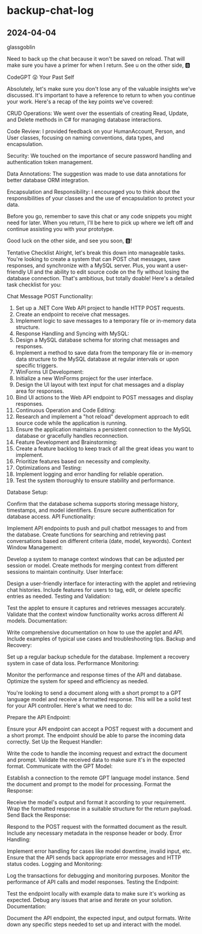 # backup-chat-log

## 2024-04-04

glassgoblin

Need to back up the chat because it won't be saved on reload. That will make sure you have a primer for when I return. See u on the other side, 🅱

CodeGPT 😲 Your Past Self

Absolutely, let's make sure you don't lose any of the valuable insights we've discussed. It's important to have a reference to return to when you continue your work. Here's a recap of the key points we've covered:

CRUD Operations: We went over the essentials of creating Read, Update, and Delete methods in C# for managing database interactions.

Code Review: I provided feedback on your HumanAccount, Person, and User classes, focusing on naming conventions, data types, and encapsulation.

Security: We touched on the importance of secure password handling and authentication token management.

Data Annotations: The suggestion was made to use data annotations for better database ORM integration.

Encapsulation and Responsibility: I encouraged you to think about the responsibilities of your classes and the use of encapsulation to protect your data.

Before you go, remember to save this chat or any code snippets you might need for later. When you return, I'll be here to pick up where we left off and continue assisting you with your prototype.

Good luck on the other side, and see you soon, 🅱!

Tentative Checklist
Alright, let's break this down into manageable tasks. You're looking to create a system that can POST chat messages, save responses, and synchronize with a MySQL server. Plus, you want a user-friendly UI and the ability to edit source code on the fly without losing the database connection. That's ambitious, but totally doable! Here's a detailed task checklist for you:

Chat Message POST Functionality:

1. Set up a .NET Core Web API project to handle HTTP POST requests.
1. Create an endpoint to receive chat messages.
1. Implement logic to save messages to a temporary file or in-memory data structure.
1. Response Handling and Syncing with MySQL:
1. Design a MySQL database schema for storing chat messages and responses.
1. Implement a method to save data from the temporary file or in-memory data structure to the MySQL database at regular intervals or upon specific triggers.
1. WinForms UI Development:
1. Initialize a new WinForms project for the user interface.
1. Design the UI layout with text input for chat messages and a display area for responses.
1. Bind UI actions to the Web API endpoint to POST messages and display responses.
1. Continuous Operation and Code Editing:
1. Research and implement a "hot reload" development approach to edit source code while the application is running.
1. Ensure the application maintains a persistent connection to the MySQL database or gracefully handles reconnection.
1. Feature Development and Brainstorming:
1. Create a feature backlog to keep track of all the great ideas you want to implement.
1. Prioritize features based on necessity and complexity.
1. Optimizations and Testing:
1. Implement logging and error handling for reliable operation.
1. Test the system thoroughly to ensure stability and performance.

Database Setup:

Confirm that the database schema supports storing message history, timestamps, and model identifiers.
Ensure secure authentication for database access.
API Functionality:

Implement API endpoints to push and pull chatbot messages to and from the database.
Create functions for searching and retrieving past conversations based on different criteria (date, model, keywords).
Context Window Management:

Develop a system to manage context windows that can be adjusted per session or model.
Create methods for merging context from different sessions to maintain continuity.
User Interface:

Design a user-friendly interface for interacting with the applet and retrieving chat histories.
Include features for users to tag, edit, or delete specific entries as needed.
Testing and Validation:

Test the applet to ensure it captures and retrieves messages accurately.
Validate that the context window functionality works across different AI models.
Documentation:

Write comprehensive documentation on how to use the applet and API.
Include examples of typical use cases and troubleshooting tips.
Backup and Recovery:

Set up a regular backup schedule for the database.
Implement a recovery system in case of data loss.
Performance Monitoring:

Monitor the performance and response times of the API and database.
Optimize the system for speed and efficiency as needed.

You're looking to send a document along with a short prompt to a GPT language model and receive a formatted response. This will be a solid test for your API controller. Here's what we need to do:

Prepare the API Endpoint:

Ensure your API endpoint can accept a POST request with a document and a short prompt.
The endpoint should be able to parse the incoming data correctly.
Set Up the Request Handler:

Write the code to handle the incoming request and extract the document and prompt.
Validate the received data to make sure it's in the expected format.
Communicate with the GPT Model:

Establish a connection to the remote GPT language model instance.
Send the document and prompt to the model for processing.
Format the Response:

Receive the model's output and format it according to your requirement.
Wrap the formatted response in a suitable structure for the return payload.
Send Back the Response:

Respond to the POST request with the formatted document as the result.
Include any necessary metadata in the response header or body.
Error Handling:

Implement error handling for cases like model downtime, invalid input, etc.
Ensure that the API sends back appropriate error messages and HTTP status codes.
Logging and Monitoring:

Log the transactions for debugging and monitoring purposes.
Monitor the performance of API calls and model responses.
Testing the Endpoint:

Test the endpoint locally with example data to make sure it's working as expected.
Debug any issues that arise and iterate on your solution.
Documentation:

Document the API endpoint, the expected input, and output formats.
Write down any specific steps needed to set up and interact with the model.
